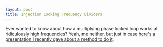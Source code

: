 ```yaml
---
layout: post
title: Injection Locking Frequency Dividers
---
```


Ever wanted to know about how a multiplying phase locked loop works at ridiculously high frequencies? Yeah, me neither, but just in case [here's a presentation I recently gave about a method to do it](/assets/Injection_Locked_Frequency_Dividers.pdf). 